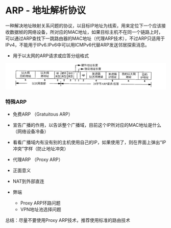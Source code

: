 # ARP - 地址解析协议

一种解决地址映射关系问题的协议，以目标IP地址为线索，用来定位下一个应该接收数据帧的网络设备，所对应的MAC地址，如果目标主机不在同一个链路上时，可以通过ARP查找下一跳路由器的MAC地址（代理ARP技术），不过ARP只适用于IPv4，不能用于IPv6.IPv6中可以用ICMPv6代替ARP发送邻居探索消息。


- 用于以太网的ARP请求或应答分组格式

![](/tcp_ip/images/arp-01.jpeg)




### 特殊ARP

- 免费ARP （Gratuitous ARP）

 - 宣告广播的作用，以告诉整个广播域，目前这个IP所对应的MAC地址是什么（网络设备冷备）
 - 看看广播域内有没有别的主机使用自己的IP，如果使用了，则在界面上弹出“IP冲突”字样（防止地址冲突）

- 代理ARP （Proxy ARP）
 -  正面意义
   - NAT到外部直连
 - 弊端
   - Proxy ARP环路问题
   - VPN地址池选择问题

总结：尽量不要使用Proxy ARP技术，推荐使用标准的路由技术
